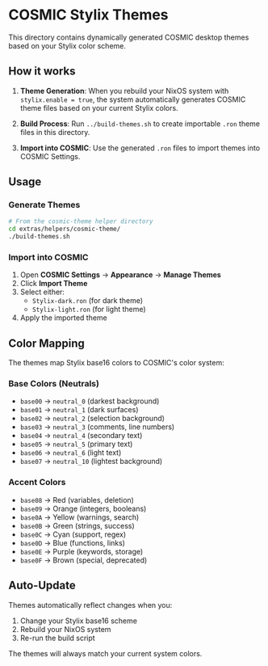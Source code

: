 # COSMIC Stylix Themes

This directory contains dynamically generated COSMIC desktop themes based on your Stylix color scheme.

## How it works

1. **Theme Generation**: When you rebuild your NixOS system with `stylix.enable = true`, the system automatically generates COSMIC theme files based on your current Stylix colors.

2. **Build Process**: Run `../build-themes.sh` to create importable `.ron` theme files in this directory.

3. **Import into COSMIC**: Use the generated `.ron` files to import themes into COSMIC Settings.

## Usage

### Generate Themes

```bash
# From the cosmic-theme helper directory
cd extras/helpers/cosmic-theme/
./build-themes.sh
```

### Import into COSMIC

1. Open **COSMIC Settings** → **Appearance** → **Manage Themes**
2. Click **Import Theme**
3. Select either:
   - `Stylix-dark.ron` (for dark theme)
   - `Stylix-light.ron` (for light theme)
4. Apply the imported theme

## Color Mapping

The themes map Stylix base16 colors to COSMIC's color system:

### Base Colors (Neutrals)
- `base00` → `neutral_0` (darkest background)
- `base01` → `neutral_1` (dark surfaces)
- `base02` → `neutral_2` (selection background)
- `base03` → `neutral_3` (comments, line numbers)
- `base04` → `neutral_4` (secondary text)
- `base05` → `neutral_5` (primary text)
- `base06` → `neutral_6` (light text)
- `base07` → `neutral_10` (lightest background)

### Accent Colors
- `base08` → Red (variables, deletion)
- `base09` → Orange (integers, booleans)
- `base0A` → Yellow (warnings, search)
- `base0B` → Green (strings, success)
- `base0C` → Cyan (support, regex)
- `base0D` → Blue (functions, links)
- `base0E` → Purple (keywords, storage)
- `base0F` → Brown (special, deprecated)

## Auto-Update

Themes automatically reflect changes when you:

1. Change your Stylix base16 scheme
2. Rebuild your NixOS system
3. Re-run the build script

The themes will always match your current system colors.